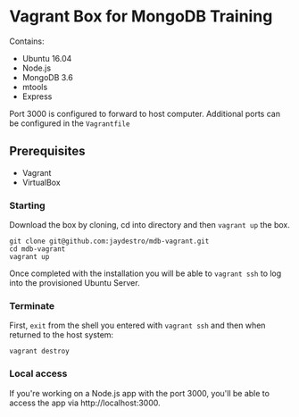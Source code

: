 # Vagrant Box for MongoDB Training

Contains:

 * Ubuntu 16.04
 * Node.js
 * MongoDB 3.6
 * mtools
 * Express

Port 3000 is configured to forward to host computer.  Additional ports can be configured in the `Vagrantfile`

## Prerequisites

 * Vagrant
 * VirtualBox

### Starting

Download the box by cloning, cd into directory and then `vagrant up` the box.  

```
git clone git@github.com:jaydestro/mdb-vagrant.git
cd mdb-vagrant
vagrant up
```

Once completed with the installation you will be able to `vagrant ssh` to log into the provisioned Ubuntu Server.


### Terminate

First, `exit` from the shell you entered with `vagrant ssh` and then when returned to the host system:

```
vagrant destroy
```

### Local access

If you're working on a Node.js app with the port 3000, you'll be able to access the app via http://localhost:3000.  
